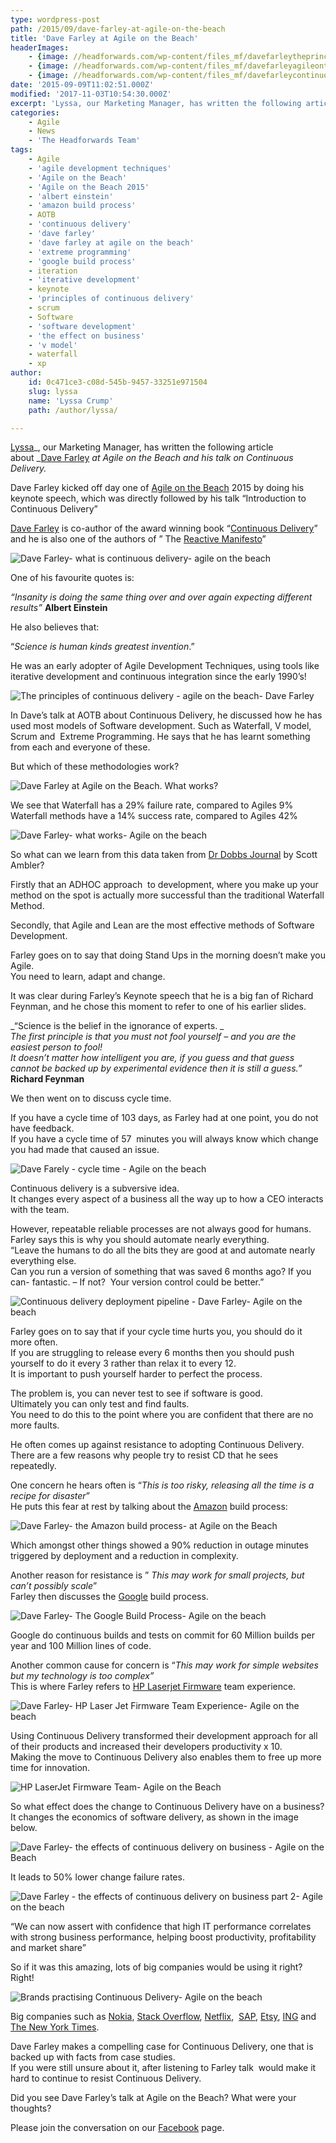 ```yaml
---
type: wordpress-post
path: /2015/09/dave-farley-at-agile-on-the-beach
title: 'Dave Farley at Agile on the Beach'
headerImages:
    - {image: //headforwards.com/wp-content/files_mf/davefarleytheprinciplesofcontinuousdeliveryataotb.jpg, text: 'Dave Farley '}
    - {image: //headforwards.com/wp-content/files_mf/davefarleyagileonthebeachwhatworksmoredatas.jpg, text: ""}
    - {image: //headforwards.com/wp-content/files_mf/davefarleycontinuousdeliveryatagileonthebeach.jpg, text: ""}
date: '2015-09-09T11:02:51.000Z'
modified: '2017-11-03T10:54:30.000Z'
excerpt: 'Lyssa, our Marketing Manager, has written the following article about Dave Farley at Agile on the Beach and his talk on Continuous Delivery. Dave Farley kicked off day one of Agile on the Beach 2015 by doing his keynote speech, which was directly followed by his talk “Introduction to Continuous Delivery” Dave Farley is co-author of the award …'
categories:
    - Agile
    - News
    - 'The Headforwards Team'
tags:
    - Agile
    - 'agile development techniques'
    - 'Agile on the Beach'
    - 'Agile on the Beach 2015'
    - 'albert einstein'
    - 'amazon build process'
    - AOTB
    - 'continuous delivery'
    - 'dave farley'
    - 'dave farley at agile on the beach'
    - 'extreme programming'
    - 'google build process'
    - iteration
    - 'iterative development'
    - keynote
    - 'principles of continuous delivery'
    - scrum
    - Software
    - 'software development'
    - 'the effect on business'
    - 'v model'
    - waterfall
    - xp
author:
    id: 0c471ce3-c08d-545b-9457-33251e971504
    slug: lyssa
    name: 'Lyssa Crump'
    path: /author/lyssa/

---
```

[Lyssa](https://uk.linkedin.com/in/lyssafeecrump)_, our Marketing Manager, has written the following article about _[Dave Farley](https://twitter.com/davefarley77) _at Agile on the Beach and his talk on Continuous Delivery._

Dave Farley kicked off day one of [Agile on the Beach](http://agileonthebeach.com/) 2015 by doing his keynote speech, which was directly followed by his talk “Introduction to Continuous Delivery”

[Dave Farley](http://www.davefarley.net) is co-author of the award winning book “[Continuous Delivery](http://www.amazon.com/Continuous-Delivery-Deployment-Automation-Addison-Wesley/dp/0321601912)” and he is also one of the authors of ” The [Reactive Manifesto](http://www.reactivemanifesto.org/)”

![Dave Farley- what is continuous delivery- agile on the beach ](//headforwards.com/wp-content/uploads/2015/09/Dave-Farley-continuous-delivery-at-Agile-on-the-Beach.jpg)

One of his favourite quotes is:

_“Insanity is doing the same thing over and over again expecting different results”_ **Albert Einstein**

He also believes that:

“_Science is human kinds greatest invention_.”

He was an early adopter of Agile Development Techniques, using tools like iterative development and continuous integration since the early 1990’s!

![The principles of continuous delivery - agile on the beach- Dave Farley ](//headforwards.com/wp-content/uploads/2015/09/Dave-Farley-the-principles-of-continuous-delivery-at-AOTB.jpg)

In Dave’s talk at AOTB about Continuous Delivery, he discussed how he has used most models of Software development. Such as Waterfall, V model, Scrum and  Extreme Programming. He says that he has learnt something from each and everyone of these.

But which of these methodologies work?

![Dave Farley at Agile on the Beach. What works?](//headforwards.com/wp-content/uploads/2015/09/Dave-Farley-at-Agile-on-the-Beach-what-works.jpg)

We see that Waterfall has a 29% failure rate, compared to Agiles 9%  
Waterfall methods have a 14% success rate, compared to Agiles 42%

![Dave Farley- what works- Agile on the beach](//headforwards.com/wp-content/uploads/2015/09/Dave-Farley-Agile-on-the-beach-what-works-more-datas.jpg)

So what can we learn from this data taken from [Dr Dobbs Journal](http://www.drdobbs.com/author/Scott-Ambler) by Scott Ambler?

Firstly that an ADHOC approach  to development, where you make up your method on the spot is actually more successful than the traditional Waterfall Method.

Secondly, that Agile and Lean are the most effective methods of Software Development.

Farley goes on to say that doing Stand Ups in the morning doesn’t make you Agile.  
You need to learn, adapt and change.

It was clear during Farley’s Keynote speech that he is a big fan of Richard Feynman, and he chose this moment to refer to one of his earlier slides.

_“Science is the belief in the ignorance of experts. _  
_The first principle is that you must not fool yourself – and you are the easiest person to fool!_  
_It doesn’t matter how intelligent you are, if you guess and that guess cannot be backed up by experimental evidence then it is still a guess.”_  
**Richard Feynman**

We then went on to discuss cycle time.

If you have a cycle time of 103 days, as Farley had at one point, you do not have feedback.  
If you have a cycle time of 57  minutes you will always know which change you had made that caused an issue.

![Dave Farely - cycle time - Agile on the beach ](//headforwards.com/wp-content/uploads/2015/09/Dave-Farley-Continuous-Delivery-at-Agile-on-the-beach.jpg)

Continuous delivery is a subversive idea.  
It changes every aspect of a business all the way up to how a CEO interacts with the team.

However, repeatable reliable processes are not always good for humans. Farley says this is why you should automate nearly everything.  
“Leave the humans to do all the bits they are good at and automate nearly everything else.  
Can you run a version of something that was saved 6 months ago? If you can- fantastic. – If not?  Your version control could be better.”

![Continuous delivery deployment pipeline - Dave Farley- Agile on the beach](//headforwards.com/wp-content/uploads/2015/09/Dave-Farley-Agile-on-the-beach-Continuous-Delivery-Process.jpg)

Farley goes on to say that if your cycle time hurts you, you should do it more often.  
If you are struggling to release every 6 months then you should push yourself to do it every 3 rather than relax it to every 12.  
It is important to push yourself harder to perfect the process.

The problem is, you can never test to see if software is good.  
Ultimately you can only test and find faults.  
You need to do this to the point where you are confident that there are no more faults.

He often comes up against resistance to adopting Continuous Delivery.  
There are a few reasons why people try to resist CD that he sees repeatedly.

One concern he hears often is “_This is too risky, releasing all the time is a recipe for disaster_”  
He puts this fear at rest by talking about the [Amazon](http://www.amazon.co.uk/) build process:

![Dave Farley- the Amazon build process- at Agile on the Beach](//headforwards.com/wp-content/uploads/2015/09/Dave-Farley-The-Amazon-Build-Process-Agile-on-the-beach.jpg)

Which amongst other things showed a 90% reduction in outage minutes triggered by deployment and a reduction in complexity.

Another reason for resistance is ” _This may work for small projects, but can’t possibly scale_”  
Farley then discusses the [Google](https://www.google.co.uk/) build process.

![Dave Farley- The Google Build Process- Agile on the beach ](//headforwards.com/wp-content/uploads/2015/09/Dave-Farley-The-Google-Build-Process-AOTB.jpg)

Google do continuous builds and tests on commit for 60 Million builds per year and 100 Million lines of code.

Another common cause for concern is “_This may work for simple websites but my technology is too complex”_  
This is where Farley refers to [HP Laserjet Firmware](http://www.hp.com/country/us/en/uc/welcome.html) team experience.

![Dave Farley- HP Laser Jet Firmware Team Experience- Agile on the beach ](//headforwards.com/wp-content/uploads/2015/09/Dave-Farley-HP-Laserjet-firmware-team-experience-agile-on-the-beach.jpg)

Using Continuous Delivery transformed their development approach for all of their products and increased their developers productivity x 10.  
Making the move to Continuous Delivery also enables them to free up more time for innovation.

![HP LaserJet Firmware Team- Agile on the Beach ](//headforwards.com/wp-content/uploads/2015/09/Dave-Farley-HP-Laser-Jet-Firmware-team-2008-v-2011-Agile-on-the-Beach.jpg)

So what effect does the change to Continuous Delivery have on a business?  
It changes the economics of software delivery, as shown in the image below.

![Dave Farley- the effects of continuous delivery on business - Agile on the Beach](//headforwards.com/wp-content/uploads/2015/09/Dave-Farley-the-effects-on-business-agile-on-the-beach.jpg)

It leads to 50% lower change failure rates.

![Dave Farley - the effects of continuous delivery on business part 2- Agile on the beach](//headforwards.com/wp-content/uploads/2015/09/Dave-Farley-the-effect-on-business-part-2-agile-on-the-beach.jpg)

“We can now assert with confidence that high IT performance correlates with strong business performance, helping boost productivity, profitability and market share”

So if it was this amazing, lots of big companies would be using it right? Right!

![Brands practising Continuous Delivery- Agile on the beach ](//headforwards.com/wp-content/uploads/2015/09/Dave-Farley-who-practices-continuous-delivery-AOTB.jpg)

Big companies such as [Nokia](http://www.nokia.com/en_int), [Stack Overflow](http://stackoverflow.com/), [Netflix](https://www.netflix.com/gb/),  [SAP](http://go.sap.com/index.html), [Etsy](https://www.etsy.com/uk/), [ING](http://www.ing.com/en.htm) and [The New York Times](http://www.nytimes.com/).

Dave Farley makes a compelling case for Continuous Delivery, one that is backed up with facts from case studies.  
If you were still unsure about it, after listening to Farley talk  would make it hard to continue to resist Continuous Delivery.

Did you see Dave Farley’s talk at Agile on the Beach? What were your thoughts?

Please join the conversation on our [Facebook](https://www.facebook.com/headforwards) page.

